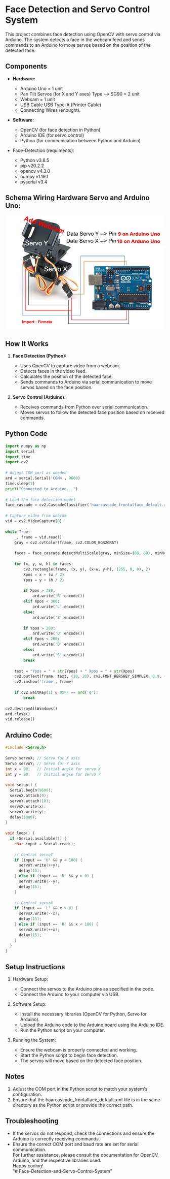 # Face Detection and Servo Control System

This project combines face detection using OpenCV with servo control via Arduino. The system detects a face in the webcam feed and sends commands to an Arduino to move servos based on the position of the detected face.

## Components

- **Hardware:**

  - Arduino Uno = 1 unit
  - Pan Tilt Servos (for X and Y axes) Type --> SG90 = 2 unit
  - Webcam = 1 unit
  - USB Cable USB Type-A (Printer Cable)
  - Connecting Wires (enought).

- **Software:**

  - OpenCV (for face detection in Python)
  - Arduino IDE (for servo control)
  - Python (for communication between Python and Arduino)

- Face-Detection (requiments):
  - Python v3.8.5
  - pip v20.2.2
  - opencv v4.3.0
  - numpy v1.19.1
  - pyserial v3.4

## Schema Wiring Hardware Servo and Arduino Uno:

![Schema](img/skema.jpg)

## How It Works

1. **Face Detection (Python):**

   - Uses OpenCV to capture video from a webcam.
   - Detects faces in the video feed.
   - Calculates the position of the detected face.
   - Sends commands to Arduino via serial communication to move servos based on the face position.

2. **Servo Control (Arduino):**
   - Receives commands from Python over serial communication.
   - Moves servos to follow the detected face position based on received commands.

## Python Code

```python
import numpy as np
import serial
import time
import cv2

# Adjust COM port as needed
ard = serial.Serial('COM4', 9600)
time.sleep(2)
print("Connected to Arduino...")

# Load the face detection model
face_cascade = cv2.CascadeClassifier('haarcascade_frontalface_default.xml')

# Capture video from webcam
vid = cv2.VideoCapture(0)

while True:
    _, frame = vid.read()
    gray = cv2.cvtColor(frame, cv2.COLOR_BGR2GRAY)

    faces = face_cascade.detectMultiScale(gray, minSize=(80, 80), minNeighbors=3)

    for (x, y, w, h) in faces:
        cv2.rectangle(frame, (x, y), (x+w, y+h), (255, 0, 0), 2)
        Xpos = x + (w / 2)
        Ypos = y + (h / 2)

        if Xpos > 280:
            ard.write('R'.encode())
        elif Xpos < 360:
            ard.write('L'.encode())
        else:
            ard.write('S'.encode())

        if Ypos > 280:
            ard.write('U'.encode())
        elif Ypos < 200:
            ard.write('D'.encode())
        else:
            ard.write('S'.encode())
        break

    text = "Ypos = " + str(Ypos) + " Xpos = " + str(Xpos)
    cv2.putText(frame, text, (10, 20), cv2.FONT_HERSHEY_SIMPLEX, 0.9, (0, 255, 255), 1)
    cv2.imshow('frame', frame)

    if cv2.waitKey(1) & 0xFF == ord('q'):
        break

cv2.destroyAllWindows()
ard.close()
vid.release()
```

## Arduino Code:

```cpp
#include <Servo.h>

Servo servoX; // Servo for X axis
Servo servoY; // Servo for Y axis
int x = 90;   // Initial angle for servo X
int y = 90;   // Initial angle for servo Y

void setup() {
  Serial.begin(9600);
  servoX.attach(9);
  servoY.attach(10);
  servoX.write(x);
  servoY.write(y);
  delay(1000);
}

void loop() {
  if (Serial.available()) {
    char input = Serial.read();

    // Control servoY
    if (input == 'U' && y < 180) {
      servoY.write(++y);
      delay(15);
    } else if (input == 'D' && y > 0) {
      servoY.write(--y);
      delay(15);
    }

    // Control servoX
    if (input == 'L' && x > 0) {
      servoX.write(--x);
      delay(15);
    } else if (input == 'R' && x < 180) {
      servoX.write(++x);
      delay(15);
    }
  }
}

```

## Setup Instructions

1. Hardware Setup:

   - Connect the servos to the Arduino pins as specified in the code.
   - Connect the Arduino to your computer via USB.

2. Software Setup:

   - Install the necessary libraries (OpenCV for Python, Servo for Arduino).
   - Upload the Arduino code to the Arduino board using the Arduino IDE.
   - Run the Python script on your computer.

3. Running the System:
   - Ensure the webcam is properly connected and working.
   - Start the Python script to begin face detection.
   - The servos will move based on the detected face position.

## Notes

1. Adjust the COM port in the Python script to match your system's configuration.
2. Ensure that the haarcascade_frontalface_default.xml file is in the same directory as the Python script or provide the correct path.

## Troubleshooting

- If the servos do not respond, check the connections and ensure the Arduino is correctly receiving commands.
- Ensure the correct COM port and baud rate are set for serial communication.
  <br/>
  For further assistance, please consult the documentation for OpenCV, Arduino, and the respective libraries used.
  <br/>
  Happy coding!
  <br/>
"# Face-Detection-and-Servo-Control-System" 
